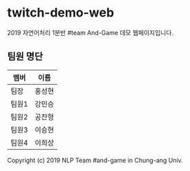 # twitch-demo-web

2019 자연어처리 1분반 #team And-Game 데모 웹페이지입니다. 


## 팀원 명단
멤버  | 이름
------|--------
팀장  | 홍성현
팀원1 | 강민승
팀원2 | 공찬형
팀원3 | 이승현
팀원4 | 이희상



Copyright (c) 2019 NLP Team #and-game in Chung-ang Univ.
